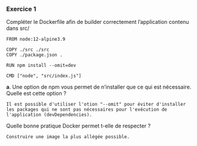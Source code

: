 ### Exercice 1

Compléter le Dockerfile afin de builder correctement l’application contenu dans src/

```
FROM node:12-alpine3.9

COPY ./src ./src
COPY ./package.json .

RUN npm install --omit=dev

CMD ["node", "src/index.js"]
```

**a**. Une option de npm vous permet de n’installer que ce qui est nécessaire. Quelle est cette option ?

```
Il est possible d'utiliser l'otion "--omit" pour éviter d'installer les packages qui ne sont pas nécessaires pour l'exécution de l'application (devDependencies).
```

Quelle bonne pratique Docker permet t-elle de
respecter ?

```
Construire une image la plus allégée possible.
```
